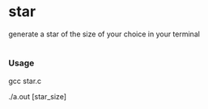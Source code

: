 # star
generate a star of the size of your choice in your terminal
#
### Usage
gcc star.c

./a.out [star_size]
